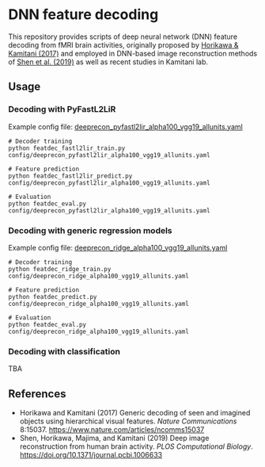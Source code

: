 # DNN feature decoding

This repository provides scripts of deep neural network (DNN) feature decoding from fMRI brain activities, originally proposed by [Horikawa & Kamitani (2017)](https://www.nature.com/articles/ncomms15037) and employed in DNN-based image reconstruction methods of [Shen et al. (2019)](http://dx.doi.org/10.1371/journal.pcbi.1006633) as well as recent studies in Kamitani lab.

## Usage

### Decoding with PyFastL2LiR

Example config file: [deeprecon_pyfastl2lir_alpha100_vgg19_allunits.yaml](config/deeprecon_pyfastl2lir_alpha100_vgg19_allunits)

```
# Decoder training
python featdec_fastl2lir_train.py config/deeprecon_pyfastl2lir_alpha100_vgg19_allunits.yaml

# Feature prediction
python featdec_fastl2lir_predict.py config/deeprecon_pyfastl2lir_alpha100_vgg19_allunits.yaml

# Evaluation
python featdec_eval.py config/deeprecon_pyfastl2lir_alpha100_vgg19_allunits.yaml 
```

### Decoding with generic regression models

Example config file: [deeprecon_ridge_alpha100_vgg19_allunits.yaml](config/deeprecon_ridge_alpha100_vgg19_allunits)

```
# Decoder training
python featdec_ridge_train.py config/deeprecon_ridge_alpha100_vgg19_allunits.yaml

# Feature prediction
python featdec_predict.py config/deeprecon_ridge_alpha100_vgg19_allunits.yaml

# Evaluation
python featdec_eval.py config/deeprecon_ridge_alpha100_vgg19_allunits.yaml
```

### Decoding with classification

TBA

## References

- Horikawa and Kamitani (2017) Generic decoding of seen and imagined objects using hierarchical visual features. *Nature Communications* 8:15037. https://www.nature.com/articles/ncomms15037
- Shen, Horikawa, Majima, and Kamitani (2019) Deep image reconstruction from human brain activity. *PLOS Computational Biology*. https://doi.org/10.1371/journal.pcbi.1006633

